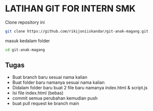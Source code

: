 # LATIHAN GIT FOR INTERN SMK

Clone repository ini
```sh
git clone https://github.com/rikijoniiskandar/git-anak-magang.git
```

masuk kedalam folder
```sh
cd git-anak-magang
```

## Tugas
- Buat branch baru sesuai nama kalian
- Buat folder baru namanya sesuai nama kalian
- Didalam folder baru buat 2 file baru namanya  index.html & script.js
- Isi file index.html (bebas)
- commit semua perubahan kemudian push
- buat pull request ke branch main
